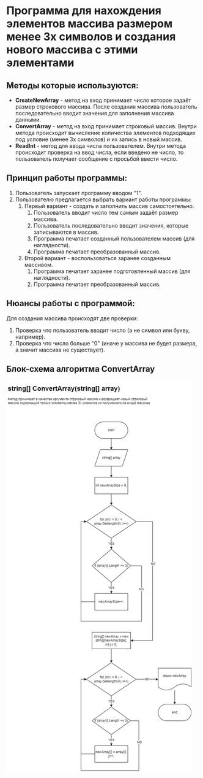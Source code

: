 # Программа для нахождения элементов массива размером менее 3х символов и создания нового массива с этими элементами

## Методы которые используются:

- **CreateNewArray** - метод на вход принимает число которое задаёт размер строкового массива. После создания массива пользователь последовательно вводит значения для заполнения массива данными.
- **ConvertArray** - метод на вход принимает строковый массив. Внутри метода происходит вычисление количества элементов подходящих под условие (менее 3х символов) и их запись в новый массив.
- **ReadInt** - метод для ввода числа пользователем. Внутри метода происходит проверка на ввод числа, если введено не число, то пользователь получает сообщение с просьбой ввести число.

## Принцип работы программы:

1. Пользователь запускает программу вводом "1".
1. Пользователю предлагается выбрать вариант работы программы:
    1. Первый вариант - создать и заполнить массив самостоятельно.
        1. Пользователь вводит число тем самым задаёт размер массива.
	    1. Пользователь последовательно вводит значения, которые записываются в массив.
	    1. Программа печатает созданный пользователем массив (для наглядности).
	    1. Программа печатает преобразованный массив.
	1. Второй вариант - воспользоваться заранее созданным массивом.
		1. Программа печатает заранее подготовленный массив (для наглядности).
		1. Программа печатает преобразованный массив.

## Нюансы работы с программой:

Для создания массива происходят две проверки:
1. Проверка что пользователь вводит число (а не символ или букву, например).
1. Проверка что число больше "0" (иначе у массива не будет размера, а значит массива не существует).

## Блок-схема алгоритма ConvertArray
![block-scheme](/images/Final%20Work.png)